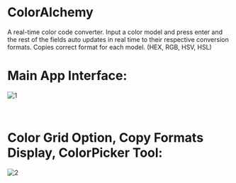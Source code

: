 # ColorAlchemy
A real-time color code converter. 
Input a color model and press enter and the rest of the fields auto updates in real time to their respective conversion formats. Copies correct format for each model. (HEX, RGB, HSV, HSL)

# Main App Interface:
![1](https://github.com/AhMadness/ColorAlchemy/assets/48402736/9e9f5aba-9d66-4e2a-86d3-048bdf1fd8db)


<br>

# Color Grid Option, Copy Formats Display, ColorPicker Tool:
![2](https://github.com/AhMadness/ColorAlchemy/assets/48402736/76f5894a-bc85-45f4-bddd-d903d828cc19)
